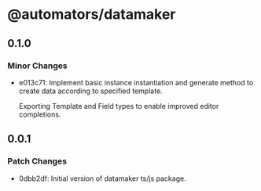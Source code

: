# @automators/datamaker

## 0.1.0

### Minor Changes

- e013c71: Implement basic instance instantiation and generate method to create data according to specified template.

  Exporting Template and Field types to enable improved editor completions.

## 0.0.1

### Patch Changes

- 0dbb2df: Initial version of datamaker ts/js package.
